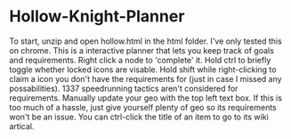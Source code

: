 # Hollow-Knight-Planner
To start, unzip and open hollow.html in the html folder. I've only tested this on chrome.
This is a interactive planner that lets you keep track of goals and requirements.
Right click a node to 'complete' it.
Hold ctrl to briefly toggle whether locked icons are visable.
Hold shift while right-clicking to claim a icon you don't have the requirements for (just in case I missed any possabilities).
1337 speedrunning tactics aren't considered for requirements.
Manually update your geo with the top left text box. If this is too much of a hassle, just give yourself plenty of geo so its requirements won't be an issue.
You can ctrl-click the title of an item to go to its wiki artical.
